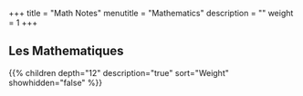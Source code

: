 +++
title = "Math Notes"
menutitle = "Mathematics"
description = ""
weight = 1
+++

## Les Mathematiques
{{% children depth="12" description="true" sort="Weight" showhidden="false" %}}

